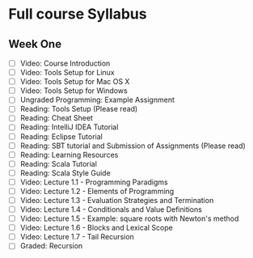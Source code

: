 # Full course Syllabus

## Week One
- [ ] Video: Course Introduction
- [ ] Video: Tools Setup for Linux
- [ ] Video: Tools Setup for Mac OS X
- [ ] Video: Tools Setup for Windows
- [ ] Ungraded Programming: Example Assignment
- [ ] Reading: Tools Setup (Please read)
- [ ] Reading: Cheat Sheet
- [ ] Reading: IntelliJ IDEA Tutorial
- [ ] Reading: Eclipse Tutorial
- [ ] Reading: SBT tutorial and Submission of Assignments (Please read)
- [ ] Reading: Learning Resources
- [ ] Reading: Scala Tutorial
- [ ] Reading: Scala Style Guide
- [ ] Video: Lecture 1.1 - Programming Paradigms
- [ ] Video: Lecture 1.2 - Elements of Programming
- [ ] Video: Lecture 1.3 - Evaluation Strategies and Termination
- [ ] Video: Lecture 1.4 - Conditionals and Value Definitions
- [ ] Video: Lecture 1.5 - Example: square roots with Newton's method
- [ ] Video: Lecture 1.6 - Blocks and Lexical Scope
- [ ] Video: Lecture 1.7 - Tail Recursion
- [ ] Graded: Recursion
